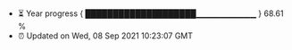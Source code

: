 - ⏳ Year progress { ████████████████████▁▁▁▁▁▁▁▁▁▁ } 68.61 %
- ⏰ Updated on Wed, 08 Sep 2021 10:23:07 GMT


